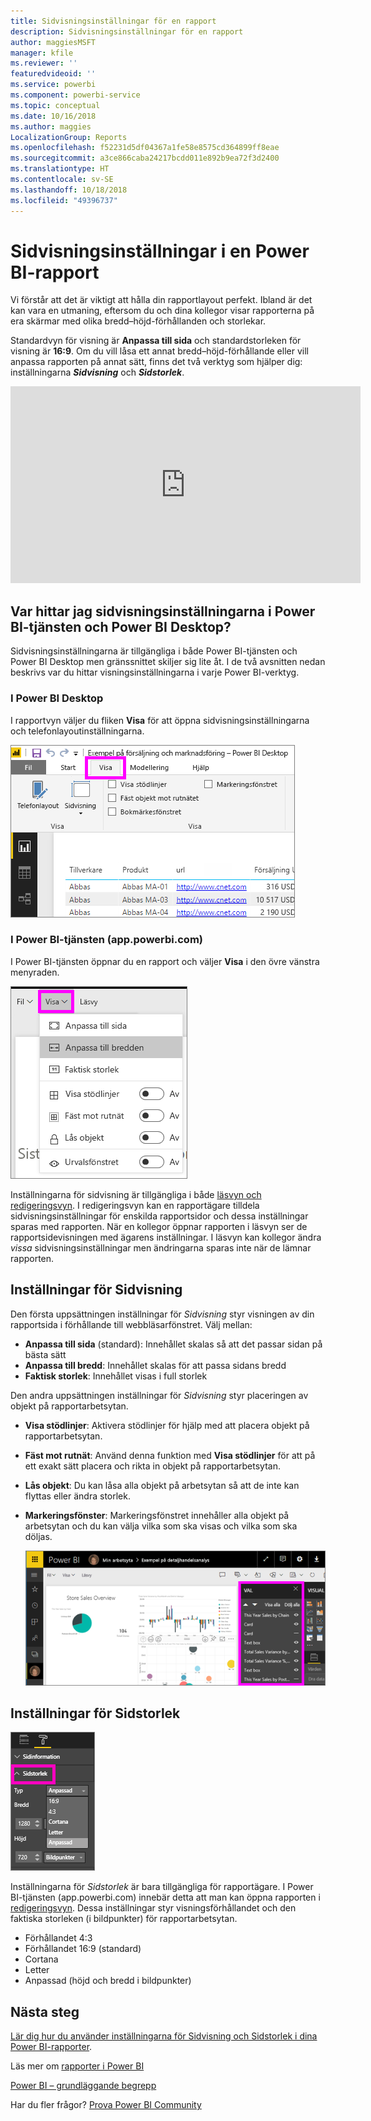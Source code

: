 ```yaml
---
title: Sidvisningsinställningar för en rapport
description: Sidvisningsinställningar för en rapport
author: maggiesMSFT
manager: kfile
ms.reviewer: ''
featuredvideoid: ''
ms.service: powerbi
ms.component: powerbi-service
ms.topic: conceptual
ms.date: 10/16/2018
ms.author: maggies
LocalizationGroup: Reports
ms.openlocfilehash: f52231d5df04367a1fe58e8575cd364899ff8eae
ms.sourcegitcommit: a3ce866caba24217bcdd011e892b9ea72f3d2400
ms.translationtype: HT
ms.contentlocale: sv-SE
ms.lasthandoff: 10/18/2018
ms.locfileid: "49396737"
---
```

# <a name="page-display-settings-in-a-power-bi-report"></a>Sidvisningsinställningar i en Power BI-rapport
Vi förstår att det är viktigt att hålla din rapportlayout perfekt. Ibland är det kan vara en utmaning, eftersom du och dina kollegor visar rapporterna på era skärmar med olika bredd–höjd-förhållanden och storlekar. 

Standardvyn för visning är **Anpassa till sida** och standardstorleken för visning är **16:9**. Om du vill låsa ett annat bredd–höjd-förhållande eller vill anpassa rapporten på annat sätt, finns det två verktyg som hjälper dig: inställningarna ***Sidvisning*** och ***Sidstorlek***.

<iframe width="560" height="315" src="https://www.youtube.com/embed/5tg-OXzxe2g" frameborder="0" allowfullscreen></iframe>


## <a name="where-to-find-page-view-settings-in-power-bi-service-and-power-bi-desktop"></a>Var hittar jag sidvisningsinställningarna i Power BI-tjänsten och Power BI Desktop?
Sidvisningsinställningarna är tillgängliga i både Power BI-tjänsten och Power BI Desktop men gränssnittet skiljer sig lite åt. I de två avsnitten nedan beskrivs var du hittar visningsinställningarna i varje Power BI-verktyg.

### <a name="in-power-bi-desktop"></a>I Power BI Desktop
I rapportvyn väljer du fliken **Visa** för att öppna sidvisningsinställningarna och telefonlayoutinställningarna.

  ![markeringsfönster](media/power-bi-report-display-settings/power-bi-desktop-view-settings.png)

### <a name="in-power-bi-service-apppowerbicom"></a>I Power BI-tjänsten (app.powerbi.com)
I Power BI-tjänsten öppnar du en rapport och väljer **Visa** i den övre vänstra menyraden.

![](media/power-bi-report-display-settings/power-bi-change-page-view.png)

Inställningarna för sidvisning är tillgängliga i både [läsvyn och redigeringsvyn](consumer/end-user-reading-view.md). I redigeringsvyn kan en rapportägare tilldela sidvisningsinställningar för enskilda rapportsidor och dessa inställningar sparas med rapporten. När en kollegor öppnar rapporten i läsvyn ser de rapportsidevisningen med ägarens inställningar.  I läsvyn kan kollegor ändra *vissa* sidvisningsinställningar men ändringarna sparas inte när de lämnar rapporten.

##    <a name="page-view-settings"></a>Inställningar för Sidvisning
Den första uppsättningen inställningar för *Sidvisning* styr visningen av din rapportsida i förhållande till webbläsarfönstret.  Välj mellan:

* **Anpassa till sida** (standard): Innehållet skalas så att det passar sidan på bästa sätt
* **Anpassa till bredd**: Innehållet skalas för att passa sidans bredd
* **Faktisk storlek**: Innehållet visas i full storlek

Den andra uppsättningen inställningar för *Sidvisning* styr placeringen av objekt på rapportarbetsytan.

* **Visa stödlinjer**: Aktivera stödlinjer för hjälp med att placera objekt på rapportarbetsytan.
* **Fäst mot rutnät**: Använd denna funktion med **Visa stödlinjer** för att på ett exakt sätt placera och rikta in objekt på rapportarbetsytan. 
* **Lås objekt**: Du kan låsa alla objekt på arbetsytan så att de inte kan flyttas eller ändra storlek.
* **Markeringsfönster**: Markeringsfönstret innehåller alla objekt på arbetsytan och du kan välja vilka som ska visas och vilka som ska döljas.

    ![markeringsfönster](media/power-bi-report-display-settings/power-bi-selection-pane.png)



## <a name="page-size-settings"></a>Inställningar för Sidstorlek
![](media/power-bi-report-display-settings/power-bi--page-size.png)

Inställningarna för *Sidstorlek* är bara tillgängliga för rapportägare. I Power BI-tjänsten (app.powerbi.com) innebär detta att man kan öppna rapporten i [redigeringsvyn](consumer/end-user-reading-view.md). Dessa inställningar styr visningsförhållandet och den faktiska storleken (i bildpunkter) för rapportarbetsytan.   

* Förhållandet 4:3
* Förhållandet 16:9 (standard)
* Cortana
* Letter
* Anpassad (höjd och bredd i bildpunkter)

## <a name="next-steps"></a>Nästa steg
[Lär dig hur du använder inställningarna för Sidvisning och Sidstorlek i dina Power BI-rapporter](consumer/end-user-report-view.md).

Läs mer om [rapporter i Power BI](consumer/end-user-reports.md)

[Power BI – grundläggande begrepp](consumer/end-user-basic-concepts.md)

Har du fler frågor? [Prova Power BI Community](http://community.powerbi.com/)

